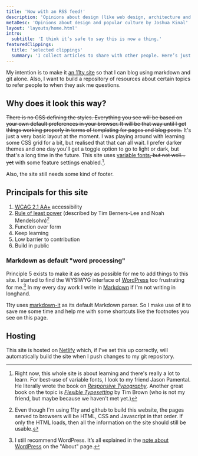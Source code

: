 ```yaml
---
title: 'Now with an RSS feed!'
description: 'Opinions about design (like web design, architecture and brands) and popular culture (like movies, music and books), by Joshua Kinal'
metaDesc: 'Opinions about design and popular culture by Joshua Kinal'
layout: 'layouts/home.html'
intro:
  subtitle: 'I think it’s safe to say this is now a thing.'
featuredClippings:
  title: 'selected clippings'
  summary: 'I collect articles to share with other people. Here’s just a few to give you a taste. (Actually, I’m just playing with 11ty’s “Collections” feature. This will probably be used for some featured blog posts or something.)'
---
```


My intention is to make it [an 11ty site](https://www.11ty.dev/) so that I can blog using markdown and git alone. Also, I want to build a repository of resources about certain topics to refer people to when they ask me questions.

## Why does it look this way?

~~There is no CSS defining the styles. Everything you see will be based on your own default preferences in your browser. It will be that way until I get things working properly in terms of templating for pages and blog posts.~~
It's just a very basic layout at the moment. I was playing around with learning some CSS grid for a bit, but realised that that can all wait. I prefer darker themes and one day you'll get a toggle option to go to light or dark, but that's a long time in the future. This site uses [variable fonts](https://rwt.io/blog/2018/07/evolution-typography-variable-fonts-introduction)~~, but not well… yet~~ with some feature settings enabled.[^2].

Also, the site still needs some kind of footer.

## Principals for this site

1. [<abbr title="Web Content Accessibility Guidelines">WCAG</abbr> 2.1 AA+](https://www.w3.org/WAI/WCAG21/quickref/) accessibility
2. [Rule of least power](https://www.w3.org/2001/tag/doc/leastPower.html) (described by Tim Berners-Lee and Noah Mendelsohn)[^1]
3. Function over form
4. Keep learning
5. Low barrier to contribution
6. Build in public

### Markdown as default "word processing"

Principle 5 exists to make it as easy as possible for me to add things to this site. I started to find the WYSIWYG interface of [WordPress](https://wordpress.org/) too frustrating for me.[^3] In my every day work I write in [Markdown](https://daringfireball.net/projects/markdown/) if I'm not writing in longhand.

11ty uses [markdown-it](https://markdown-it.github.io/) as its default Markdown parser. So I make use of it to save me some time and help me with some shortcuts like the footnotes you see on this page.

## Hosting

This site is hosted on [Netlify](https://www.netlify.com/) which, if I've set this up correctly, will automatically build the site when I push changes to my git repository.

[^1]: Even though I'm using 11ty and github to build this website, the pages served to browsers will be HTML, CSS and Javascript in that order. If only the HTML loads, then all the information on the site should still be usable.
[^2]: Right now, this whole site is about learning and there's really a lot to learn. For best-use of variable fonts, I look to my friend Jason Pamental. He literally wrote the book on [_Responsive Typography_](https://www.oreilly.com/library/view/responsive-typography/9781491907085/). Another great book on the topic is [_Flexible Typesetting_](https://abookapart.com/products/flexible-typesetting) by Tim Brown (who is not my friend, but maybe because we haven't met yet.)
[^3]: I still recommend WordPress. It’s all explained in the [note about WordPress](about/#fn1) on the "About" page.